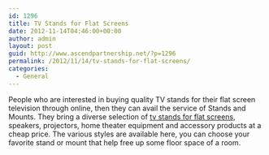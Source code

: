 ```yaml
---
id: 1296
title: TV Stands for Flat Screens
date: 2012-11-14T04:46:00+00:00
author: admin
layout: post
guid: http://www.ascendpartnership.net/?p=1296
permalink: /2012/11/14/tv-stands-for-flat-screens/
categories:
  - General
---
```

People who are interested in buying quality TV stands for their flat screen television through online, then they can avail the service of Stands and Mounts. They bring a diverse selection of [tv stands for flat screens](http://www.standsandmounts.com/flatscreentvstands.aspx), speakers, projectors, home theater equipment and accessory products at a cheap price. The various styles are available here, you can choose your favorite stand or mount that help free up some floor space of a room.